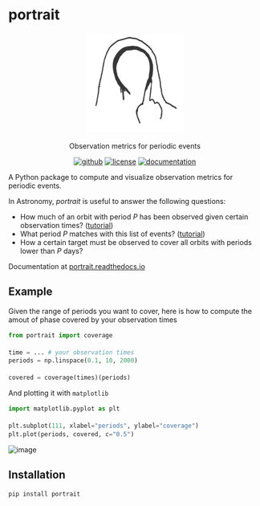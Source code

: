 # portrait

<p align="center">
    <img src="docs/_static/portrait.png" height="200">
</p>

<p align="center">
  Observation metrics for periodic events
  <br>
  <p align="center">
    <a href="https://github.com/lgrcia/portrait">
      <img src="https://img.shields.io/badge/github-lgrcia/portrait-blue.svg?style=flat" alt="github"/></a>
    <a href="">
      <img src="https://img.shields.io/badge/license-MIT-lightgray.svg?style=flat" alt="license"/></a>
    <a href="https://portrait.readthedocs.io">
      <img src="https://img.shields.io/badge/documentation-black.svg?style=flat" alt="documentation"/></a>
  </p>
</p>

A Python package to compute and visualize observation metrics for periodic events.

In Astronomy, *portrait* is useful to answer the following questions:
- How much of an orbit with period $P$ has been observed given certain observation times? ([tutorial](https://portrait.readthedocs.io/en/latest/coverage.html))
- What period $P$ matches with this list of events? ([tutorial](https://portrait.readthedocs.io/en/latest/periodmatch.html))
- How a certain target must be observed to cover all orbits with periods lower than $P$ days?

Documentation at [portrait.readthedocs.io](https://portrait.readthedocs.io)

## Example
Given the range of periods you want to cover, here is how to compute the amout of phase covered by your observation times
```python
from portrait import coverage

time = ... # your observation times
periods = np.linspace(0.1, 10, 2000)

covered = coverage(times)(periods) 
```
And plotting it with `matplotlib`
```python
import matplotlib.pyplot as plt

plt.subplot(111, xlabel="periods", ylabel="coverage")
plt.plot(periods, covered, c="0.5")
```

![image](https://github.com/lgrcia/portrait/assets/20612771/b1fdf523-c0ea-41fe-9b9f-246c9f77d7e6)

## Installation

```bash
pip install portrait
```
